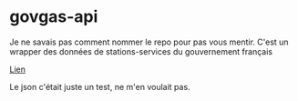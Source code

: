 # govgas-api
Je ne savais pas comment nommer le repo pour pas vous mentir. 
C'est un wrapper des données de stations-services du gouvernement français

[Lien](https://www.prix-carburants.gouv.fr/rubrique/opendata/) 





















Le json c'était juste un test, ne m'en voulait pas.
